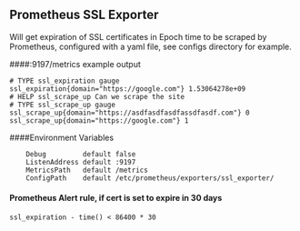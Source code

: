 ## Prometheus SSL Exporter

Will get expiration of SSL certificates in Epoch time to be scraped by Prometheus, configured with a yaml file, see configs directory for example.

####:9197/metrics example output

```# HELP ssl_expiration SSL certificate name and Expiration
# TYPE ssl_expiration gauge
ssl_expiration{domain="https://google.com"} 1.53064278e+09
# HELP ssl_scrape_up Can we scrape the site
# TYPE ssl_scrape_up gauge
ssl_scrape_up{domain="https://asdfasdfasdfassdfasdf.com"} 0
ssl_scrape_up{domain="https://google.com"} 1
```

####Environment Variables
```
	Debug         default false
	ListenAddress default :9197
	MetricsPath   default /metrics
	ConfigPath    default /etc/prometheus/exporters/ssl_exporter/

```

#### Prometheus Alert rule, if cert is set to expire in 30 days
```
ssl_expiration - time() < 86400 * 30
```